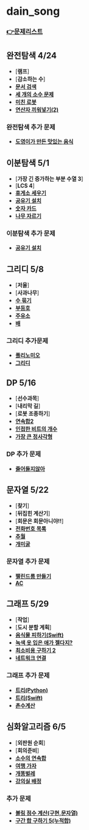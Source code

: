 # dain_song 
### [👉문제리스트](https://github.com/algorithmFor2021/main)

## 완전탐색 4/24
- [**램프**]
- [**감소하는 수**]
- [**문서 검색**](https://github.com/algorithmFor2021/dain_song/blob/main/완전탐색/BOJ-1543.py)
- [**세 개의 소수 문제**](https://github.com/algorithmFor2021/dain_song/blob/main/완전탐색/BOJ-11502.py)
- [**미친 로봇**](https://github.com/algorithmFor2021/dain_song/blob/main/완전탐색/BOJ-1405.py)
- [**연산자 끼워넣기(2)**](https://github.com/algorithmFor2021/dain_song/blob/main/완전탐색/BOJ-15658.py)

### 완전탐색 추가 문제
- [**도영이가 만든 맛있는 음식**](https://github.com/algorithmFor2021/dain_song/blob/main/완전탐색/BOJ-2961.py)

## 이분탐색 5/1 
- [**가장 긴 증가하는 부분 수열 3**]
- [**LCS 4**]
- [**휴게소 세우기**](https://github.com/algorithmFor2021/dain_song/blob/main/이분탐색/BOJ-1477.py)
- [**공유기 설치**](https://github.com/algorithmFor2021/jaebin_lee/blob/main/2021.05.01/2110.cpp)
- [**숫자 카드**](https://github.com/algorithmFor2021/dain_song/blob/main/이분탐색/BOJ-10815.py)
- [**나무 자르기**](https://github.com/algorithmFor2021/dain_song/blob/main/이분탐색/BOJ-2805.py)

### 이분탐색 추가 문제
- [**공유기 설치**](https://github.com/algorithmFor2021/dain_song/blob/main/이분탐색/BOJ-2110.py)


## 그리디 5/8
- [**저울**]
- [**사과나무**]
- [**수 묶기**](https://github.com/algorithmFor2021/dain_song/blob/main/그리디/BOJ-1744.py)
- [**부등호**](https://github.com/algorithmFor2021/dain_song/blob/main/그리디/BOJ-2529.py)
- [**주유소**](https://github.com/algorithmFor2021/dain_song/blob/main/그리디/BOJ-13305.py)
- [**배**](https://github.com/algorithmFor2021/dain_song/blob/main/그리디/BOJ-1092.py)

### 그리디 추가문제
- [**폴리노미오**](https://github.com/algorithmFor2021/dain_song/blob/main/그리디/BOJ-1343.py)
- [**그리디**](https://github.com/algorithmFor2021/dain_song/blob/main/그리디/BOJ-12904.py)

## DP 5/16
- [**선수과목**]
- [**내리막 길**]
- [**로봇 조종하기**]
- [**연속합2**](https://github.com/algorithmFor2021/dain_song/blob/main/DP/BOJ-13398.py)
- [**인접한 비트의 개수**](https://github.com/algorithmFor2021/dain_song/blob/main/DP/BOJ-2698.py)
- [**가장 큰 정사각형**](https://github.com/algorithmFor2021/dain_song/blob/main/DP/BOJ-1915.py)

### DP 추가 문제
- [**줄어들지않아**](https://github.com/algorithmFor2021/dain_song/blob/main/DP/BOJ-2688.py)

## 문자열 5/22
- [**찾기**]
- [**뒤집힌 계산기**]
- [**회문은 회문아니야!!**]
- [**전화번호 목록**](https://github.com/algorithmFor2021/dain_song/blob/main/문자열/BOJ-5052.py)
- [**추월**](https://github.com/algorithmFor2021/dain_song/blob/main/문자열/BOJ-2002.py)
- [**개미굴**](https://github.com/algorithmFor2021/dain_song/blob/main/문자열/BOJ-14725.py)

### 문자열 추가 문제
- [**팰린드롬 만들기**](https://github.com/algorithmFor2021/dain_song/blob/main/문자열/BOJ-1213.py)
- [**AC**](https://github.com/algorithmFor2021/dain_song/blob/main/문자열/BOJ-5430.py)

## 그래프 5/29
- [**작업**]
- [**도시 분할 계획**]
- [**음식물 피하기(Swift)**](https://github.com/algorithmFor2021/dain_song/blob/main/그래프/BOJ-1743.swift)
- [**녹색 옷 입은 애가 젤다지?**](https://github.com/algorithmFor2021/dain_song/blob/main/그래프/BOJ-4485.py)
- [**최소비용 구하기 2**](https://github.com/algorithmFor2021/dain_song/blob/main/그래프/BOJ-11779.py)
- [**네트워크 연결**](https://github.com/algorithmFor2021/dain_song/blob/main/그래프/BOJ-1922.py)

### 그래프 추가 문제
- [**트리(Python)**](https://github.com/algorithmFor2021/dain_song/blob/main/그래프/BOJ-4803.py)
- [**트리(Swift)**](https://github.com/algorithmFor2021/dain_song/blob/main/그래프/BOJ-4803.swift)
- [**촌수계산**](https://github.com/algorithmFor2021/dain_song/blob/main/그래프/BOJ-2644.py)

## 심화알고리즘 6/5
- [**외판원 순회**]
- [**회의준비**]
- [**소수의 연속합**](https://github.com/algorithmFor2021/dain_song/blob/main/심화알고리즘/BOJ-1644.swift)
- [**여행 가자**](https://github.com/algorithmFor2021/dain_song/blob/main/심화알고리즘/BOJ-1976.swift)
- [**개똥벌레**](https://github.com/algorithmFor2021/dain_song/blob/main/심화알고리즘/BOJ-3020.swift)
- [**강의실 배정**](https://github.com/algorithmFor2021/dain_song/blob/main/심화알고리즘/BOJ-11000.swift)

### 추가 문제
- [**볼링 점수 계산(구현,문자열)**](https://github.com/algorithmFor2021/dain_song/blob/main/심화알고리즘/BOJ-17215.swift)
- [**구간 합 구하기 5(누적합)**](https://github.com/algorithmFor2021/dain_song/blob/main/심화알고리즘/BOJ-11660.swift)
